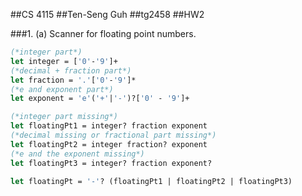 ##CS 4115
##Ten-Seng Guh
##tg2458
##HW2


###1. (a) Scanner for floating point numbers.
```ocaml
(*integer part*)
let integer = ['0'-'9']+
(*decimal + fraction part*)
let fraction = '.'['0'-'9']*
(*e and exponent part*)
let exponent = 'e'('+'|'-')?['0' - '9']+

(*integer part missing*)
let floatingPt1 = integer? fraction exponent
(*decimal missing or fractional part missing*)
let floatingPt2 = integer fraction? exponent
(*e and the exponent missing*)
let floatingPt3 = integer? fraction exponent?

let floatingPt = '-'? (floatingPt1 | floatingPt2 | floatingPt3)
```

